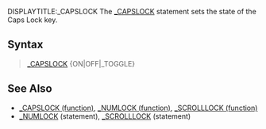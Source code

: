 DISPLAYTITLE:_CAPSLOCK
The [_CAPSLOCK](_CAPSLOCK) statement sets the state of the Caps Lock key.


## Syntax

>  [_CAPSLOCK](_CAPSLOCK) {ON|OFF|_TOGGLE}


## See Also

* [_CAPSLOCK (function)](_CAPSLOCK (function)), [_NUMLOCK (function)](_NUMLOCK (function)), [_SCROLLLOCK (function)](_SCROLLLOCK (function))
* [_NUMLOCK](_NUMLOCK) (statement), [_SCROLLLOCK](_SCROLLLOCK) (statement)




